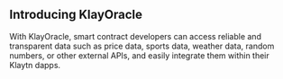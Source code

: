 ## Introducing KlayOracle  

With KlayOracle, smart contract developers can access reliable and transparent data such as price data, sports data, weather data, random numbers, or other external APIs, and easily integrate them within their Klaytn dapps.
